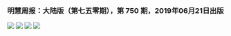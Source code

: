 ###  明慧周报：大陆版（第七五零期），第 750 期，2019年06月21日出版

<img src="http://qikan.minghui.org/mhqkpage/qikanimage/2019/06/21/mhzb_anhui_477_pdf-online1.png"/>

<img src="http://qikan.minghui.org/mhqkpage/qikanimage/2019/06/21/mhzb_anhui_477_pdf-online2.png"/>

<img src="http://qikan.minghui.org/mhqkpage/qikanimage/2019/06/21/mhzb_anhui_477_pdf-online3.png"/>

<img src="http://qikan.minghui.org/mhqkpage/qikanimage/2019/06/21/mhzb_anhui_477_pdf-online4.png"/>

